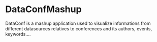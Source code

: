 DataConfMashup
==============

DataConf is a mashup application used to visualize informations from different datasources relatives to conferences and its authors, events, keywords....
